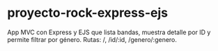 # proyecto-rock-express-ejs
App MVC con Express y EJS que lista bandas, muestra detalle por ID y permite filtrar por género. Rutas: /, /id/:id, /genero/:genero.
